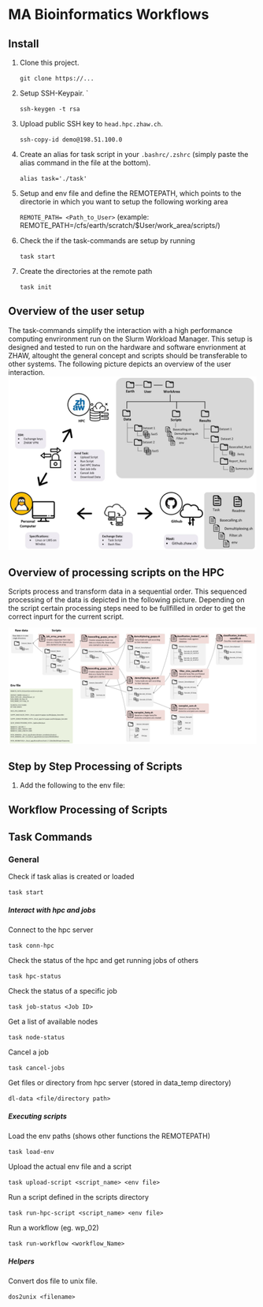 # MA Bioinformatics Workflows

## Install

1. Clone this project.  

    `git clone https://...` 

1. Setup SSH-Keypair. `

    `ssh-keygen -t rsa`

1.  Upload public SSH key to `head.hpc.zhaw.ch`.

    `ssh-copy-id demo@198.51.100.0`

1. Create an alias for task script in your `.bashrc/.zshrc` (simply paste the alias command in the file at the bottom).

    `alias task='./task'`

1. Setup and env file and define the REMOTEPATH, which points to the directorie in which you want to setup the following working area

    `REMOTE_PATH= <Path_to_User>` (example: REMOTE_PATH=/cfs/earth/scratch/$User/work_area/scripts/) 

1. Check the if the task-commands are setup by running

    `task start`

1. Create the directories at the remote path

    `task init`

## Overview of the user setup
The task-commands simplify the interaction with a high performance computing envrironment run on the Slurm Workload Manager. This setup is designed and tested to run on the hardware and software envrionment at ZHAW, altought the general concept and scripts should be transferable to other systems. The following picture depicts an overview of the user interaction.
![HPC_Server_Interaction](https://github.com/SebastianVonRotz/MasterThesis_Bioinformatics/blob/master/assets/HPC_Server_Interaction.JPG)

## Overview of processing scripts on the HPC
Scripts process and transform data in a sequential order. This sequenced processing of the data is depicted in the following picture. Depending on the script certain processing steps need to be fullfilled in order to get the correct inpurt for the current script.

![Scripts_Processing_Overview](https://github.com/SebastianVonRotz/MasterThesis_Bioinformatics/blob/master/assets/Scripts_Processing_Overview.JPG)

## Step by Step Processing of Scripts
1. Add the following to the env file:


## Workflow Processing of Scripts


## Task Commands
### General

Check if task alias is created or loaded

`task start`

##### Interact with hpc and jobs

Connect to the hpc server

`task conn-hpc`

Check the status of the hpc and get running jobs of others

`task hpc-status`

Check the status of a specific job

`task job-status <Job ID>`

Get a list of available nodes

`task node-status`

Cancel a job

`task cancel-jobs`

Get files or directory from hpc server (stored in data_temp directory)

`dl-data <file/directory path>`

##### Executing scripts
Load the env paths (shows other functions the REMOTEPATH)

`task load-env`

Upload the actual env file and a script

`task upload-script <script_name> <env file>`

Run a script defined in the scripts directory

`task run-hpc-script <script_name> <env file>`

Run a workflow (eg. wp_02)

`task run-workflow <workflow_Name>`

##### Helpers

Convert dos file to unix file.  

`dos2unix <filename>`


